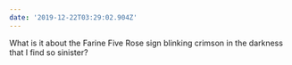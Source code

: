 ```yaml
---
date: '2019-12-22T03:29:02.904Z'
---
```


What is it about the Farine Five Rose sign blinking crimson in the darkness that I find so sinister?
